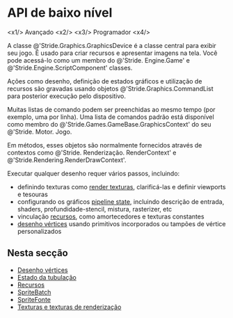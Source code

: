 # API de baixo nível

<x1\/> Avançado <x2\/>
<x3\/> Programador <x4\/>

A classe @'Stride.Graphics.GraphicsDevice é a classe central para exibir seu jogo. É usado para criar recursos e apresentar imagens na tela. Você pode acessá-lo como um membro do @'Stride. Engine.Game' e @'Stride.Engine.ScriptComponent' classes.

Ações como desenho, definição de estados gráficos e utilização de recursos são gravadas usando objetos @'Stride.Graphics.CommandList para posterior execução pelo dispositivo.

Muitas listas de comando podem ser preenchidas ao mesmo tempo (por exemplo, uma por linha). Uma lista de comandos padrão está disponível como membro do @'Stride.Games.GameBase.GraphicsContext' do seu @'Stride. Motor. Jogo.

Em métodos, esses objetos são normalmente fornecidos através de contextos como @'Stride. Renderização. RenderContext' e @'Stride.Rendering.RenderDrawContext'.

Executar qualquer desenho requer vários passos, incluindo:

* definindo texturas como [render texturas](textures-and-render-textures.md), clarificá-las e definir viewports e tesouras
* configurando os gráficos [pipeline state](pipeline-state.md), incluindo descrição de entrada, shaders, profundidade-stencil, mistura, rasterizer, etc
* vinculação [recursos](resources.md), como amortecedores e texturas constantes
* [ desenho vértices](draw-vertices.md) usando primitivos incorporados ou tampões de vértice personalizados

## Nesta secção

* [Desenho vértices](draw-vertices.md)
* [Estado da tubulação](pipeline-state.md)
* [Recursos](resources.md)
* [SpriteBatch](spritebatch.md)
* [SpriteFonte](spritefont.md)
* [Texturas e texturas de renderização](textures-and-render-textures.md)